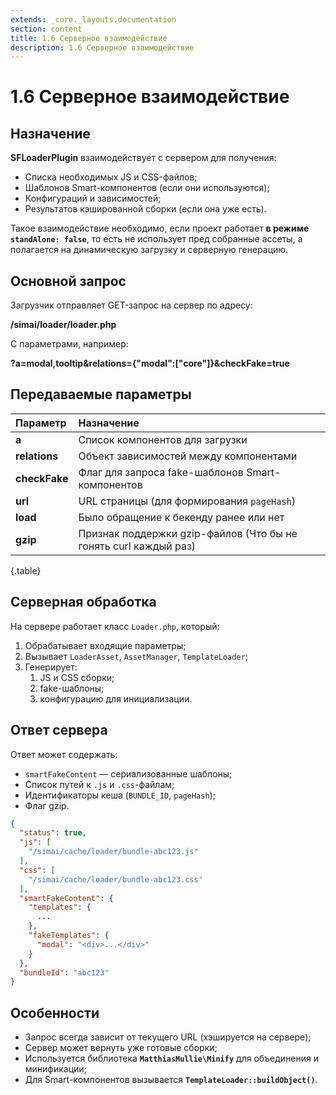 ```yaml
---
extends: _core._layouts.documentation
section: content
title: 1.6 Серверное взаимодействие
description: 1.6 Серверное взаимодействие
---
```


# 1.6 Серверное взаимодействие

## Назначение

**SFLoaderPlugin** взаимодействует с сервером для получения:

* Списка необходимых JS и CSS-файлов;
* Шаблонов Smart-компонентов (если они используются);
* Конфигураций и зависимостей;
* Результатов кэшированной сборки (если она уже есть).

Такое взаимодействие необходимо, если проект работает **в режиме `standAlone: false`**, то есть не использует
пред собранные ассеты, а полагается на динамическую загрузку и серверную генерацию.

## Основной запрос

Загрузчик отправляет GET-запрос на сервер по адресу:

**/simai/loader/loader.php**

С параметрами, например:

**?a\=modal,tooltip\&relations={"modal":\["core"\]}&checkFake\=true**

## Передаваемые параметры

| Параметр      | Назначение                                   |
|:--------------|:-----------------------------------------------------------------|
| **a**         | Список компонентов для загрузки                                  |
| **relations** | Объект зависимостей между компонентами                           |
| **checkFake** | Флаг для запроса fake-шаблонов Smart-компонентов                 |
| **url**       | URL страницы (для формирования `pageHash`)                       |
| **load**      | Было обращение к бекенду ранее или нет                           |
| **gzip**      | Признак поддержки gzip-файлов (Что бы не гонять curl каждый раз) |

{.table}

## Серверная обработка

На сервере работает класс `Loader.php`, который:

1. Обрабатывает входящие параметры;
2. Вызывает `LoaderAsset`, `AssetManager`, `TemplateLoader`;
3. Генерирует:
    1. JS и CSS сборки;
    2. fake-шаблоны;
    3. конфигурацию для инициализации.

## Ответ сервера

Ответ может содержать:

* `smartFakeContent` — сериализованные шаблоны;
* Список путей к `.js` и `.css`\-файлам;
* Идентификаторы кеша (`BUNDLE_ID`, `pageHash`);
* Флаг gzip.

```json
{
  "status": true,
  "js": [
    "/simai/cache/loader/bundle-abc123.js"
  ],
  "css": [
    "/simai/cache/loader/bundle-abc123.css"
  ],
  "smartFakeContent": {
    "templates": {
      ...
    },
    "fakeTemplates": {
      "modal": "<div>...</div>"
    }
  },
  "bundleId": "abc123"
}
```

## Особенности

* Запрос всегда зависит от текущего URL (хэшируется на сервере);
* Сервер может вернуть уже готовые сборки;
* Используется библиотека **`MatthiasMullie\Minify`** для объединения и минификации;
* Для Smart-компонентов вызывается **`TemplateLoader::buildObject()`**.
